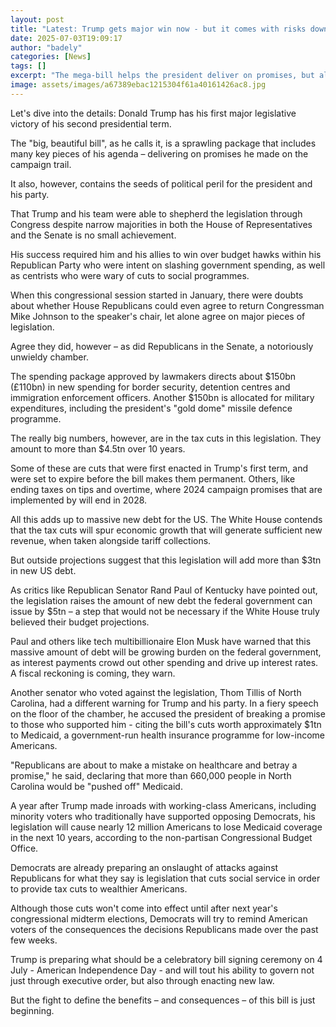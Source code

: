 ```yaml
---
layout: post
title: "Latest: Trump gets major win now - but it comes with risks down the road"
date: 2025-07-03T19:09:17
author: "badely"
categories: [News]
tags: []
excerpt: "The mega-bill helps the president deliver on promises, but also contains the seeds of political peril, writes Anthony Zurcher."
image: assets/images/a67389ebac1215304f61a40161426ac8.jpg
---
```


Let's dive into the details: Donald Trump has his first major legislative victory of his second presidential term.

The "big, beautiful bill", as he calls it, is a sprawling package that includes many key pieces of his agenda – delivering on promises he made on the campaign trail. 

It also, however, contains the seeds of political peril for the president and his party.

That Trump and his team were able to shepherd the legislation through Congress despite narrow majorities in both the House of Representatives and the Senate is no small achievement. 

His success required him and his allies to win over budget hawks within his Republican Party who were intent on slashing government spending, as well as centrists who were wary of cuts to social programmes.

When this congressional session started in January, there were doubts about whether House Republicans could even agree to return Congressman Mike Johnson to the speaker's chair, let alone agree on major pieces of legislation.

Agree they did, however – as did Republicans in the Senate, a notoriously unwieldy chamber.

The spending package approved by lawmakers directs about $150bn (£110bn) in new spending for border security, detention centres and immigration enforcement officers. Another $150bn is allocated for military expenditures, including the president's "gold dome" missile defence programme.

The really big numbers, however, are in the tax cuts in this legislation. They amount to more than $4.5tn over 10 years. 

Some of these are cuts that were first enacted in Trump's first term, and were set to expire before the bill makes them permanent. Others, like ending taxes on tips and overtime, where 2024 campaign promises that are implemented by will end in 2028.

All this adds up to massive new debt for the US. The White House contends that the tax cuts will spur economic growth that will generate sufficient new revenue, when taken alongside tariff collections. 

But outside projections suggest that this legislation will add more than $3tn in new US debt.

As critics like Republican Senator Rand Paul of Kentucky have pointed out, the legislation raises the amount of new debt the federal government can issue by $5tn – a step that would not be necessary if the White House truly believed their budget projections.

Paul and others like tech multibillionaire Elon Musk have warned that this massive amount of debt will be growing burden on the federal government, as interest payments crowd out other spending and drive up interest rates. A fiscal reckoning is coming, they warn.

Another senator who voted against the legislation, Thom Tillis of North Carolina, had a different warning for Trump and his party. In a fiery speech on the floor of the chamber, he accused the president of breaking a promise to those who supported him - citing the bill's cuts worth approximately $1tn to Medicaid, a government-run health insurance programme for low-income Americans.

"Republicans are about to make a mistake on healthcare and betray a promise," he said, declaring that more than 660,000 people in North Carolina would be "pushed off" Medicaid.

A year after Trump made inroads with working-class Americans, including minority voters who traditionally have supported opposing Democrats, his legislation will cause nearly 12 million Americans to lose Medicaid coverage in the next 10 years, according to the non-partisan Congressional Budget Office.

Democrats are already preparing an onslaught of attacks against Republicans for what they say is legislation that cuts social service in order to provide tax cuts to wealthier Americans. 

Although those cuts won't come into effect until after next year's congressional midterm elections, Democrats will try to remind American voters of the consequences the decisions Republicans made over the past few weeks.

Trump is preparing what should be a celebratory bill signing ceremony on 4 July - American Independence Day - and will tout his ability to govern not just through executive order, but also through enacting new law.

But the fight to define the benefits – and consequences – of this bill is just beginning.

